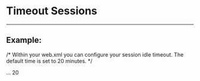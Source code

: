 # Timeout Sessions 
-------

## Example:


  /*
  Within your web.xml you can configure your session idle timeout.
  The default time is set to 20 minutes.
  */

  <webapp>
  ...
    <session-config>
      <session-timeout>20</session-timeout> <!-- in minutes -->
    </session-config>
  </webapp>


